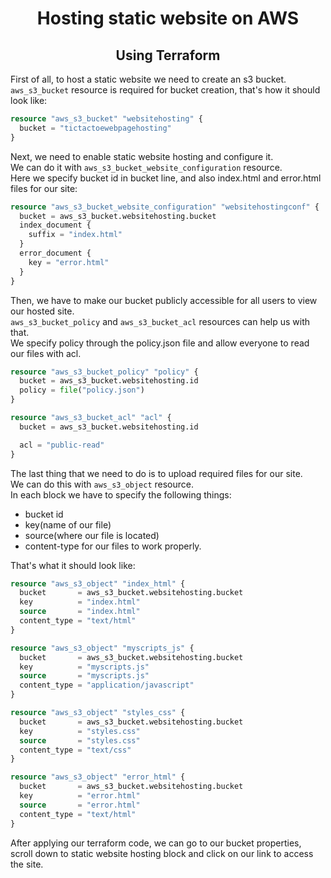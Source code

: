 <h1 align="center">Hosting static website on AWS</h1>
<h2 align="center">Using Terraform</h2>

First of all, to host a static website we need to create an s3 bucket.<br>
`aws_s3_bucket` resource is required for bucket creation, that's how it should look like:
```tf
resource "aws_s3_bucket" "websitehosting" {
  bucket = "tictactoewebpagehosting"
}
```
Next, we need to enable static website hosting and configure it.<br>
We can do it with `aws_s3_bucket_website_configuration` resource.<br>
Here we specify bucket id in bucket line, and also index.html and error.html files for our site:
```tf
resource "aws_s3_bucket_website_configuration" "websitehostingconf" {
  bucket = aws_s3_bucket.websitehosting.bucket
  index_document {
    suffix = "index.html"
  }
  error_document {
    key = "error.html"
  }
}
```
Then, we have to make our bucket publicly accessible for all users to view our hosted site.<br>
`aws_s3_bucket_policy` and `aws_s3_bucket_acl` resources can help us with that.<br>
We specify policy through the policy.json file and allow everyone to read our files with acl.<br>
```tf
resource "aws_s3_bucket_policy" "policy" {
  bucket = aws_s3_bucket.websitehosting.id
  policy = file("policy.json")
}

resource "aws_s3_bucket_acl" "acl" {
  bucket = aws_s3_bucket.websitehosting.id

  acl = "public-read"
}
```
The last thing that we need to do is to upload required files for our site.<br>
We can do this with `aws_s3_object` resource.<br>
In each block we have to specify the following things:
<ul>
<li>bucket id</li>
<li>key(name of our file)</li> 
<li>source(where our file is located)</li> 
<li>content-type for our files to work properly.</li>
</ul>

That's what it should look like: <br>

```tf
resource "aws_s3_object" "index_html" {
  bucket       = aws_s3_bucket.websitehosting.bucket
  key          = "index.html"
  source       = "index.html"
  content_type = "text/html"
}

resource "aws_s3_object" "myscripts_js" {
  bucket       = aws_s3_bucket.websitehosting.bucket
  key          = "myscripts.js"
  source       = "myscripts.js"
  content_type = "application/javascript"
}

resource "aws_s3_object" "styles_css" {
  bucket       = aws_s3_bucket.websitehosting.bucket
  key          = "styles.css"
  source       = "styles.css"
  content_type = "text/css"
}

resource "aws_s3_object" "error_html" {
  bucket       = aws_s3_bucket.websitehosting.bucket
  key          = "error.html"
  source       = "error.html"
  content_type = "text/html"
}
```

After applying our terraform code, we can go to our bucket properties, scroll down to static website hosting block and click on our link to access the site.
